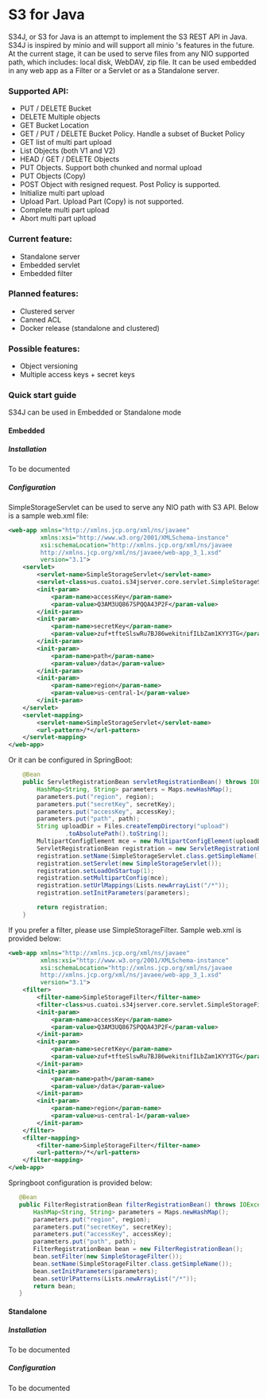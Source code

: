 # S3 for Java
S34J, or S3 for Java is an attempt to implement the S3 REST API in Java. S34J is inspired by minio and will support all minio 's features in the future.
At the current stage, it can be used to serve files from any NIO supported path, which includes: local disk, WebDAV, zip file. It can be used embedded in any web app as a Filter or a Servlet or as a Standalone server.

### Supported API:
- PUT / DELETE Bucket
- DELETE Multiple objects
- GET Bucket Location
- GET / PUT / DELETE Bucket Policy. Handle a subset of Bucket Policy
- GET list of multi part upload
- List Objects (both V1 and V2)
- HEAD / GET /  DELETE Objects
- PUT Objects. Support both chunked and normal upload
- PUT Objects (Copy)
- POST Object with resigned request. Post Policy is supported.
- Initialize multi part upload
- Upload Part. Upload Part (Copy) is not supported.
- Complete multi part upload
- Abort multi part upload
### Current feature:
- Standalone server
- Embedded servlet
- Embedded filter
### Planned features:
- Clustered server
- Canned ACL
- Docker release (standalone and clustered)
### Possible features:

- Object versioning
- Multiple access keys + secret keys

### Quick start guide
S34J can be used in Embedded or Standalone mode
#### Embedded
##### Installation
To be documented
##### Configuration
SimpleStorageServlet can be used to serve any NIO path with S3 API. Below is 
a sample web.xml file:
```xml
<web-app xmlns="http://xmlns.jcp.org/xml/ns/javaee"
         xmlns:xsi="http://www.w3.org/2001/XMLSchema-instance"
         xsi:schemaLocation="http://xmlns.jcp.org/xml/ns/javaee
		 http://xmlns.jcp.org/xml/ns/javaee/web-app_3_1.xsd"
         version="3.1">
    <servlet>
        <servlet-name>SimpleStorageServlet</servlet-name>
        <servlet-class>us.cuatoi.s34jserver.core.servlet.SimpleStorageServlet</servlet-class>
        <init-param>
            <param-name>accessKey</param-name>
            <param-value>Q3AM3UQ867SPQQA43P2F</param-value>
        </init-param>
        <init-param>
            <param-name>secretKey</param-name>
            <param-value>zuf+tfteSlswRu7BJ86wekitnifILbZam1KYY3TG</param-value>
        </init-param>
        <init-param>
            <param-name>path</param-name>
            <param-value>/data</param-value>
        </init-param>
        <init-param>
            <param-name>region</param-name>
            <param-value>us-central-1</param-value>
        </init-param>
    </servlet>
    <servlet-mapping>
        <servlet-name>SimpleStorageServlet</servlet-name>
        <url-pattern>/*</url-pattern>
    </servlet-mapping>
</web-app>
```
Or it can be configured in SpringBoot:
```java
    @Bean
    public ServletRegistrationBean servletRegistrationBean() throws IOException {
        HashMap<String, String> parameters = Maps.newHashMap();
        parameters.put("region", region);
        parameters.put("secretKey", secretKey);
        parameters.put("accessKey", accessKey);
        parameters.put("path", path);
        String uploadDir = Files.createTempDirectory("upload")
                .toAbsolutePath().toString();
        MultipartConfigElement mce = new MultipartConfigElement(uploadDir);
        ServletRegistrationBean registration = new ServletRegistrationBean();
        registration.setName(SimpleStorageServlet.class.getSimpleName());
        registration.setServlet(new SimpleStorageServlet());
        registration.setLoadOnStartup(1);
        registration.setMultipartConfig(mce);
        registration.setUrlMappings(Lists.newArrayList("/*"));
        registration.setInitParameters(parameters);

        return registration;
    }
```
If you prefer a filter, please use SimpleStorageFilter. Sample web.xml is 
provided below:
```xml
<web-app xmlns="http://xmlns.jcp.org/xml/ns/javaee"
         xmlns:xsi="http://www.w3.org/2001/XMLSchema-instance"
         xsi:schemaLocation="http://xmlns.jcp.org/xml/ns/javaee
		 http://xmlns.jcp.org/xml/ns/javaee/web-app_3_1.xsd"
         version="3.1">
    <filter>
        <filter-name>SimpleStorageFilter</filter-name>
        <filter-class>us.cuatoi.s34jserver.core.servlet.SimpleStorageFilter</filter-class>
        <init-param>
            <param-name>accessKey</param-name>
            <param-value>Q3AM3UQ867SPQQA43P2F</param-value>
        </init-param>
        <init-param>
            <param-name>secretKey</param-name>
            <param-value>zuf+tfteSlswRu7BJ86wekitnifILbZam1KYY3TG</param-value>
        </init-param>
        <init-param>
            <param-name>path</param-name>
            <param-value>/data</param-value>
        </init-param>
        <init-param>
            <param-name>region</param-name>
            <param-value>us-central-1</param-value>
        </init-param>
    </filter>
    <filter-mapping>
        <filter-name>SimpleStorageFilter</filter-name>
        <url-pattern>/*</url-pattern>
    </filter-mapping>
</web-app>
```
Springboot configuration is provided below:
 ```java
    @Bean
    public FilterRegistrationBean filterRegistrationBean() throws IOException {
        HashMap<String, String> parameters = Maps.newHashMap();
        parameters.put("region", region);
        parameters.put("secretKey", secretKey);
        parameters.put("accessKey", accessKey);
        parameters.put("path", path);
        FilterRegistrationBean bean = new FilterRegistrationBean();
        bean.setFilter(new SimpleStorageFilter());
        bean.setName(SimpleStorageFilter.class.getSimpleName());
        bean.setInitParameters(parameters);
        bean.setUrlPatterns(Lists.newArrayList("/*"));
        return bean;
    }
```
#### Standalone
##### Installation
To be documented
##### Configuration
To be documented